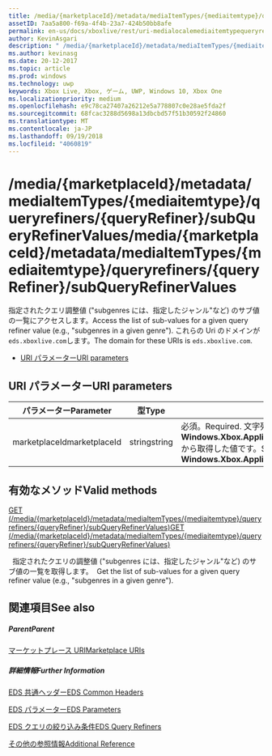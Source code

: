 ```yaml
---
title: /media/{marketplaceId}/metadata/mediaItemTypes/{mediaitemtype}/queryrefiners/{queryRefiner}/subQueryRefinerValues
assetID: 7aa5a800-f69a-4f4b-23a7-424b50bb8afe
permalink: en-us/docs/xboxlive/rest/uri-medialocalemediaitemtypequeryrefinersubqueryrefinervalues.html
author: KevinAsgari
description: " /media/{marketplaceId}/metadata/mediaItemTypes/{mediaitemtype}/queryrefiners/{queryRefiner}/subQueryRefinerValues"
ms.author: kevinasg
ms.date: 20-12-2017
ms.topic: article
ms.prod: windows
ms.technology: uwp
keywords: Xbox Live, Xbox, ゲーム, UWP, Windows 10, Xbox One
ms.localizationpriority: medium
ms.openlocfilehash: e9c78ca27407a26212e5a778807c0e28ae5fda2f
ms.sourcegitcommit: 68fcac3288d5698a13dbcbd57f51b30592f24860
ms.translationtype: MT
ms.contentlocale: ja-JP
ms.lasthandoff: 09/19/2018
ms.locfileid: "4060819"
---
```

# <a name="mediamarketplaceidmetadatamediaitemtypesmediaitemtypequeryrefinersqueryrefinersubqueryrefinervalues"></a><span data-ttu-id="54658-104">/media/{marketplaceId}/metadata/mediaItemTypes/{mediaitemtype}/queryrefiners/{queryRefiner}/subQueryRefinerValues</span><span class="sxs-lookup"><span data-stu-id="54658-104">/media/{marketplaceId}/metadata/mediaItemTypes/{mediaitemtype}/queryrefiners/{queryRefiner}/subQueryRefinerValues</span></span>
<span data-ttu-id="54658-105">指定されたクエリ調整値 ("subgenres には、指定したジャンル"など) のサブ値の一覧にアクセスします。</span><span class="sxs-lookup"><span data-stu-id="54658-105">Access the list of sub-values for a given query refiner value (e.g., "subgenres in a given genre").</span></span> <span data-ttu-id="54658-106">これらの Uri のドメインが`eds.xboxlive.com`します。</span><span class="sxs-lookup"><span data-stu-id="54658-106">The domain for these URIs is `eds.xboxlive.com`.</span></span>
 
  * [<span data-ttu-id="54658-107">URI パラメーター</span><span class="sxs-lookup"><span data-stu-id="54658-107">URI parameters</span></span>](#ID4EV)
 
<a id="ID4EV"></a>

 
## <a name="uri-parameters"></a><span data-ttu-id="54658-108">URI パラメーター</span><span class="sxs-lookup"><span data-stu-id="54658-108">URI parameters</span></span>
 
| <span data-ttu-id="54658-109">パラメーター</span><span class="sxs-lookup"><span data-stu-id="54658-109">Parameter</span></span>| <span data-ttu-id="54658-110">型</span><span class="sxs-lookup"><span data-stu-id="54658-110">Type</span></span>| <span data-ttu-id="54658-111">説明</span><span class="sxs-lookup"><span data-stu-id="54658-111">Description</span></span>| 
| --- | --- | --- | 
| <span data-ttu-id="54658-112">marketplaceId</span><span class="sxs-lookup"><span data-stu-id="54658-112">marketplaceId</span></span>| <span data-ttu-id="54658-113">string</span><span class="sxs-lookup"><span data-stu-id="54658-113">string</span></span>| <span data-ttu-id="54658-114">必須。</span><span class="sxs-lookup"><span data-stu-id="54658-114">Required.</span></span> <span data-ttu-id="54658-115">文字列<b>Windows.Xbox.ApplicationModel.Store.Configuration.MarketplaceId</b>から取得した値です。</span><span class="sxs-lookup"><span data-stu-id="54658-115">String value obtained from the <b>Windows.Xbox.ApplicationModel.Store.Configuration.MarketplaceId</b>.</span></span>| 
  
<a id="ID4EWB"></a>

 
## <a name="valid-methods"></a><span data-ttu-id="54658-116">有効なメソッド</span><span class="sxs-lookup"><span data-stu-id="54658-116">Valid methods</span></span>

[<span data-ttu-id="54658-117">GET (/media/{marketplaceId}/metadata/mediaItemTypes/{mediaitemtype}/queryrefiners/{queryRefiner}/subQueryRefinerValues)</span><span class="sxs-lookup"><span data-stu-id="54658-117">GET (/media/{marketplaceId}/metadata/mediaItemTypes/{mediaitemtype}/queryrefiners/{queryRefiner}/subQueryRefinerValues)</span></span>](uri-medialocalemediaitemtypequeryrefinersubqueryrefinervaluesget.md)

<span data-ttu-id="54658-118">&nbsp;&nbsp;指定されたクエリの調整値 ("subgenres には、指定したジャンル"など) のサブ値の一覧を取得します。</span><span class="sxs-lookup"><span data-stu-id="54658-118">&nbsp;&nbsp;Get the list of sub-values for a given query refiner value (e.g., "subgenres in a given genre").</span></span> 
 
<a id="ID4EAC"></a>

 
## <a name="see-also"></a><span data-ttu-id="54658-119">関連項目</span><span class="sxs-lookup"><span data-stu-id="54658-119">See also</span></span>
 
<a id="ID4ECC"></a>

 
##### <a name="parent"></a><span data-ttu-id="54658-120">Parent</span><span class="sxs-lookup"><span data-stu-id="54658-120">Parent</span></span> 

[<span data-ttu-id="54658-121">マーケットプレース URI</span><span class="sxs-lookup"><span data-stu-id="54658-121">Marketplace URIs</span></span>](atoc-reference-marketplace.md)

  
<a id="ID4EMC"></a>

 
##### <a name="further-information"></a><span data-ttu-id="54658-122">詳細情報</span><span class="sxs-lookup"><span data-stu-id="54658-122">Further Information</span></span> 

[<span data-ttu-id="54658-123">EDS 共通ヘッダー</span><span class="sxs-lookup"><span data-stu-id="54658-123">EDS Common Headers</span></span>](../../additional/edscommonheaders.md)

 [<span data-ttu-id="54658-124">EDS パラメーター</span><span class="sxs-lookup"><span data-stu-id="54658-124">EDS Parameters</span></span>](../../additional/edsparameters.md)

 [<span data-ttu-id="54658-125">EDS クエリの絞り込み条件</span><span class="sxs-lookup"><span data-stu-id="54658-125">EDS Query Refiners</span></span>](../../additional/edsqueryrefiners.md)

 [<span data-ttu-id="54658-126">その他の参照情報</span><span class="sxs-lookup"><span data-stu-id="54658-126">Additional Reference</span></span>](../../additional/atoc-xboxlivews-reference-additional.md)

   